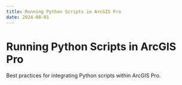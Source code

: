 ```yaml
---
title: Running Python Scripts in ArcGIS Pro
date: 2024-08-01
---
```


# Running Python Scripts in ArcGIS Pro

Best practices for integrating Python scripts within ArcGIS Pro.
